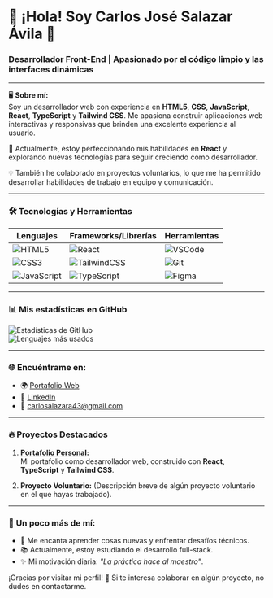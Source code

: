# 👋 ¡Hola! Soy Carlos José Salazar Ávila 🌟  
### Desarrollador Front-End | Apasionado por el código limpio y las interfaces dinámicas

---

🖥️ **Sobre mí:**  
Soy un desarrollador web con experiencia en **HTML5**, **CSS**, **JavaScript**, **React**, **TypeScript** y **Tailwind CSS**. Me apasiona construir aplicaciones web interactivas y responsivas que brinden una excelente experiencia al usuario.  

🚀 Actualmente, estoy perfeccionando mis habilidades en **React** y explorando nuevas tecnologías para seguir creciendo como desarrollador.

💡 También he colaborado en proyectos voluntarios, lo que me ha permitido desarrollar habilidades de trabajo en equipo y comunicación.

---

### 🛠️ **Tecnologías y Herramientas**

| Lenguajes       | Frameworks/Librerías | Herramientas          |
|------------------|-----------------------|-----------------------|
| ![HTML5](https://img.shields.io/badge/-HTML5-E34F26?logo=html5&logoColor=white) | ![React](https://img.shields.io/badge/-React-61DAFB?logo=react&logoColor=black) | ![VSCode](https://img.shields.io/badge/-VS%20Code-007ACC?logo=visual-studio-code&logoColor=white) |
| ![CSS3](https://img.shields.io/badge/-CSS3-1572B6?logo=css3&logoColor=white)   | ![TailwindCSS](https://img.shields.io/badge/-TailwindCSS-06B6D4?logo=tailwindcss&logoColor=white) | ![Git](https://img.shields.io/badge/-Git-F05032?logo=git&logoColor=white) |
| ![JavaScript](https://img.shields.io/badge/-JavaScript-F7DF1E?logo=javascript&logoColor=black) | ![TypeScript](https://img.shields.io/badge/-TypeScript-3178C6?logo=typescript&logoColor=white) | ![Figma](https://img.shields.io/badge/-Figma-F24E1E?logo=figma&logoColor=white) |

---

### 📊 **Mis estadísticas en GitHub**

![Estadísticas de GitHub](https://github-readme-stats.vercel.app/api?username=CarlosSalazar&show_icons=true&theme=radical)  
![Lenguajes más usados](https://github-readme-stats.vercel.app/api/top-langs/?username=CarlosSalazar&layout=compact&theme=radical)

---

### 🌐 **Encuéntrame en:**

- 🌍 [Portafolio Web](https://my-portfolio-c18biyjay-carlos-projects-6a4ede30.vercel.app/)  
- 💼 [LinkedIn](https://linkedin.com/in/tu-perfil/)  
- 📧 [carlosalazara43@gmail.com](mailto:carlosalazara43@gmail.com)  

---

### 🔥 **Proyectos Destacados**
1. **[Portafolio Personal](https://my-portfolio-c18biyjay-carlos-projects-6a4ede30.vercel.app/):**  
   Mi portafolio como desarrollador web, construido con **React**, **TypeScript** y **Tailwind CSS**.

2. **Proyecto Voluntario:** (Descripción breve de algún proyecto voluntario en el que hayas trabajado).

---

### 🎯 **Un poco más de mí:**
- 🌟 Me encanta aprender cosas nuevas y enfrentar desafíos técnicos.  
- 📚 Actualmente, estoy estudiando el desarrollo full-stack.  
- ✨ Mi motivación diaria: *"La práctica hace al maestro"*.  

¡Gracias por visitar mi perfil! 🙌 Si te interesa colaborar en algún proyecto, no dudes en contactarme.
